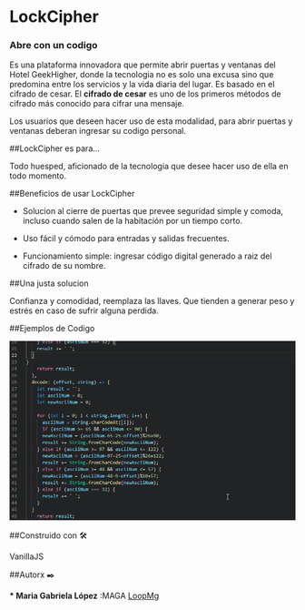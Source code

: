 # LockCipher 
### Abre con un codigo

Es una plataforma innovadora  que permite abrir puertas y ventanas del Hotel GeekHigher, donde la tecnologia no es solo una excusa sino que predomina entre los servicios y la vida diaria del lugar. Es
basado en el cifrado de cesar. El **cifrado de cesar** es uno de los primeros métodos de cifrado más conocido para cifrar una mensaje.

Los usuarios que deseen hacer uso de esta modalidad, para abrir puertas y ventanas deberan ingresar su codigo personal. 

##LockCipher es para...

Todo huesped, aficionado de la tecnologia que desee hacer uso de ella en todo momento. 

##Beneficios de usar LockCipher

+ Solucion al cierre de puertas que prevee seguridad simple y comoda, incluso cuando salen de la habitación por un tiempo corto.

+ Uso fácil y cómodo para entradas y salidas frecuentes.

+ Funcionamiento simple: ingresar código digital generado a raiz del cifrado de su nombre. 

##Una justa solucion 

Confianza y comodidad, reemplaza las llaves. Que tienden a generar peso y estrés en caso de sufrir alguna perdida.

##Ejemplos de Codigo

![Function](function.gif "function decode")

##Construido con 🛠️

VanillaJS

##Autorx ✒️

__* Maria Gabriela López__ :MAGA [LoopMg](https://gist.github.com/loopMg)
